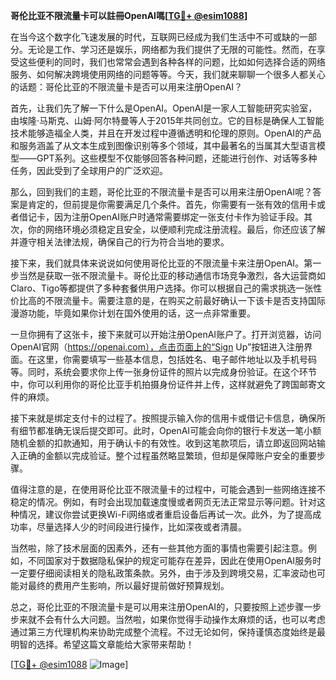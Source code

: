 **哥伦比亚不限流量卡可以註冊OpenAI嗎[[TG💪+ @esim1088](https://t.me/s/esim1088)]**

在当今这个数字化飞速发展的时代，互联网已经成为我们生活中不可或缺的一部分。无论是工作、学习还是娱乐，网络都为我们提供了无限的可能性。然而，在享受这些便利的同时，我们也常常会遇到各种各样的问题，比如如何选择合适的网络服务、如何解决跨境使用网络的问题等等。今天，我们就来聊聊一个很多人都关心的话题：哥伦比亚的不限流量卡是否可以用来注册OpenAI？

首先，让我们先了解一下什么是OpenAI。OpenAI是一家人工智能研究实验室，由埃隆·马斯克、山姆·阿尔特曼等人于2015年共同创立。它的目标是确保人工智能技术能够造福全人类，并且在开发过程中遵循透明和伦理的原则。OpenAI的产品和服务涵盖了从文本生成到图像识别等多个领域，其中最著名的当属其大型语言模型——GPT系列。这些模型不仅能够回答各种问题，还能进行创作、对话等多种任务，因此受到了全球用户的广泛欢迎。

那么，回到我们的主题，哥伦比亚的不限流量卡是否可以用来注册OpenAI呢？答案是肯定的，但前提是你需要满足几个条件。首先，你需要有一张有效的信用卡或者借记卡，因为注册OpenAI账户时通常需要绑定一张支付卡作为验证手段。其次，你的网络环境必须稳定且安全，以便顺利完成注册流程。最后，你还应该了解并遵守相关法律法规，确保自己的行为符合当地的要求。

接下来，我们就具体来说说如何使用哥伦比亚的不限流量卡来注册OpenAI。第一步当然是获取一张不限流量卡。哥伦比亚的移动通信市场竞争激烈，各大运营商如Claro、Tigo等都提供了多种套餐供用户选择。你可以根据自己的需求挑选一张性价比高的不限流量卡。需要注意的是，在购买之前最好确认一下该卡是否支持国际漫游功能，毕竟如果你计划在国外使用的话，这一点非常重要。

一旦你拥有了这张卡，接下来就可以开始注册OpenAI账户了。打开浏览器，访问OpenAI官网（https://openai.com），点击页面上的“Sign Up”按钮进入注册界面。在这里，你需要填写一些基本信息，包括姓名、电子邮件地址以及手机号码等。同时，系统会要求你上传一张身份证件的照片以完成身份验证。在这个环节中，你可以利用你的哥伦比亚手机拍摄身份证件并上传，这样就避免了跨国邮寄文件的麻烦。

接下来就是绑定支付卡的过程了。按照提示输入你的信用卡或借记卡信息，确保所有细节都准确无误后提交即可。此时，OpenAI可能会向你的银行卡发送一笔小额随机金额的扣款通知，用于确认卡的有效性。收到这笔款项后，请立即返回网站输入正确的金额以完成验证。整个过程虽然略显繁琐，但却是保障账户安全的重要步骤。

值得注意的是，在使用哥伦比亚不限流量卡的过程中，可能会遇到一些网络连接不稳定的情况。例如，有时会出现加载速度慢或者网页无法正常显示等问题。针对这种情况，建议你尝试更换Wi-Fi网络或者重启设备后再试一次。此外，为了提高成功率，尽量选择人少的时间段进行操作，比如深夜或者清晨。

当然啦，除了技术层面的因素外，还有一些其他方面的事情也需要引起注意。例如，不同国家对于数据隐私保护的规定可能存在差异，因此在使用OpenAI服务时一定要仔细阅读相关的隐私政策条款。另外，由于涉及到跨境交易，汇率波动也可能对最终的费用产生影响，所以最好提前做好预算规划。

总之，哥伦比亚的不限流量卡是可以用来注册OpenAI的，只要按照上述步骤一步步来就不会有什么大问题。当然啦，如果你觉得手动操作太麻烦的话，也可以考虑通过第三方代理机构来协助完成整个流程。不过无论如何，保持谨慎态度始终是最明智的选择。希望这篇文章能给大家带来帮助！

[[TG💪+ @esim1088](https://t.me/s/esim1088) ![Image](https://i.postimg.cc/4NQfJmqS/Snipaste-2025-05-13-00-14-12.png)]